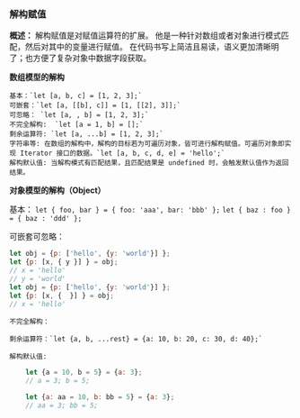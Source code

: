 ### 解构赋值
**概述：** 
	解构赋值是对赋值运算符的扩展。
	他是一种针对数组或者对象进行模式匹配，然后对其中的变量进行赋值。
	在代码书写上简洁且易读，语义更加清晰明了；也方便了复杂对象中数据字段获取。

**数组模型的解构**

	基本：`let [a, b, c] = [1, 2, 3];`
	可嵌套：`let [a, [[b], c]] = [1, [[2], 3]];`
	可忽略： `let [a, , b] = [1, 2, 3];`
	不完全解构:  `let [a = 1, b] = [];`
	剩余运算符: `let [a, ...b] = [1, 2, 3];`
	字符串等: 在数组的解构中，解构的目标若为可遍历对象，皆可进行解构赋值。可遍历对象即实现 Iterator 接口的数据。`let [a, b, c, d, e] = 'hello';`
	解构默认值: 当解构模式有匹配结果，且匹配结果是 undefined 时，会触发默认值作为返回结果。

**对象模型的解构（Object）**
	
基本： `let { foo, bar } = { foo: 'aaa', bar: 'bbb' };`  `let { baz : foo } = { baz : 'ddd' };`
	
可嵌套可忽略：
```javascript
let obj = {p: ['hello', {y: 'world'}] };
let {p: [x, { y }] } = obj;
// x = 'hello'
// y = 'world'
let obj = {p: ['hello', {y: 'world'}] };
let {p: [x, {  }] } = obj;
// x = 'hello'
```
    不完全解构： 
    
    剩余运算符：`let {a, b, ...rest} = {a: 10, b: 20, c: 30, d: 40};`
    
    解构默认值: 

```javascript
	let {a = 10, b = 5} = {a: 3}; 
	// a = 3; b = 5;

	let {a: aa = 10, b: bb = 5} = {a: 3};
	// aa = 3; bb = 5;
```

